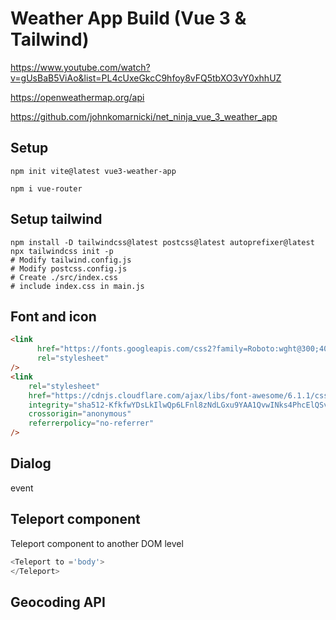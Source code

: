 # Weather App Build (Vue 3 & Tailwind)
https://www.youtube.com/watch?v=gUsBaB5ViAo&list=PL4cUxeGkcC9hfoy8vFQ5tbXO3vY0xhhUZ

https://openweathermap.org/api

https://github.com/johnkomarnicki/net_ninja_vue_3_weather_app

## Setup
```
npm init vite@latest vue3-weather-app

npm i vue-router
```

## Setup tailwind
```
npm install -D tailwindcss@latest postcss@latest autoprefixer@latest
npx tailwindcss init -p
# Modify tailwind.config.js
# Modify postcss.config.js
# Create ./src/index.css
# include index.css in main.js
```

## Font and icon
```html
<link
      href="https://fonts.googleapis.com/css2?family=Roboto:wght@300;400;500&display=swap"
      rel="stylesheet"
/>
<link
    rel="stylesheet"
    href="https://cdnjs.cloudflare.com/ajax/libs/font-awesome/6.1.1/css/all.min.css"
    integrity="sha512-KfkfwYDsLkIlwQp6LFnl8zNdLGxu9YAA1QvwINks4PhcElQSvqcyVLLD9aMhXd13uQjoXtEKNosOWaZqXgel0g=="
    crossorigin="anonymous"
    referrerpolicy="no-referrer"
/>

```


## Dialog
event


## Teleport component
Teleport component to another DOM level

```js
<Teleport to ='body'>
</Teleport>
```


## Geocoding API
